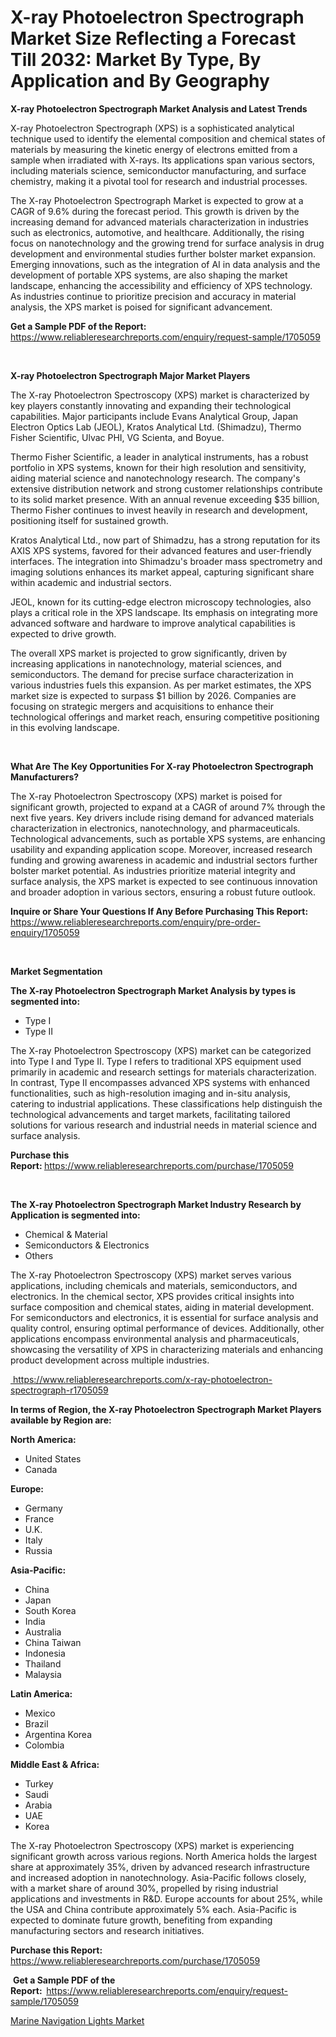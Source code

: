 <p><h1>X-ray Photoelectron Spectrograph Market Size Reflecting a Forecast Till 2032: Market By Type, By Application and By Geography</h1></p><p><strong>X-ray Photoelectron Spectrograph Market Analysis and Latest Trends</strong></p>
<p><p>X-ray Photoelectron Spectrograph (XPS) is a sophisticated analytical technique used to identify the elemental composition and chemical states of materials by measuring the kinetic energy of electrons emitted from a sample when irradiated with X-rays. Its applications span various sectors, including materials science, semiconductor manufacturing, and surface chemistry, making it a pivotal tool for research and industrial processes.</p><p>The X-ray Photoelectron Spectrograph Market is expected to grow at a CAGR of 9.6% during the forecast period. This growth is driven by the increasing demand for advanced materials characterization in industries such as electronics, automotive, and healthcare. Additionally, the rising focus on nanotechnology and the growing trend for surface analysis in drug development and environmental studies further bolster market expansion. Emerging innovations, such as the integration of AI in data analysis and the development of portable XPS systems, are also shaping the market landscape, enhancing the accessibility and efficiency of XPS technology. As industries continue to prioritize precision and accuracy in material analysis, the XPS market is poised for significant advancement.</p></p>
<p><strong>Get a Sample PDF of the Report:&nbsp;</strong> <a href="https://www.reliableresearchreports.com/enquiry/request-sample/1705059?utm_campaign=34&utm_medium=2&utm_source=Github&utm_content=ia&utm_term=09012025&utm_id=x-ray-photoelectron-spectrograph">https://www.reliableresearchreports.com/enquiry/request-sample/1705059</a></p>
<p>&nbsp;</p>
<p><strong>X-ray Photoelectron Spectrograph Major Market Players</strong></p>
<p><p>The X-ray Photoelectron Spectroscopy (XPS) market is characterized by key players constantly innovating and expanding their technological capabilities. Major participants include Evans Analytical Group, Japan Electron Optics Lab (JEOL), Kratos Analytical Ltd. (Shimadzu), Thermo Fisher Scientific, Ulvac PHI, VG Scienta, and Boyue.</p><p>Thermo Fisher Scientific, a leader in analytical instruments, has a robust portfolio in XPS systems, known for their high resolution and sensitivity, aiding material science and nanotechnology research. The company's extensive distribution network and strong customer relationships contribute to its solid market presence. With an annual revenue exceeding $35 billion, Thermo Fisher continues to invest heavily in research and development, positioning itself for sustained growth.</p><p>Kratos Analytical Ltd., now part of Shimadzu, has a strong reputation for its AXIS XPS systems, favored for their advanced features and user-friendly interfaces. The integration into Shimadzu's broader mass spectrometry and imaging solutions enhances its market appeal, capturing significant share within academic and industrial sectors.</p><p>JEOL, known for its cutting-edge electron microscopy technologies, also plays a critical role in the XPS landscape. Its emphasis on integrating more advanced software and hardware to improve analytical capabilities is expected to drive growth.</p><p>The overall XPS market is projected to grow significantly, driven by increasing applications in nanotechnology, material sciences, and semiconductors. The demand for precise surface characterization in various industries fuels this expansion. As per market estimates, the XPS market size is expected to surpass $1 billion by 2026. Companies are focusing on strategic mergers and acquisitions to enhance their technological offerings and market reach, ensuring competitive positioning in this evolving landscape.</p></p>
<p>&nbsp;</p>
<p><strong>What Are The Key Opportunities For X-ray Photoelectron Spectrograph Manufacturers?</strong></p>
<p><p>The X-ray Photoelectron Spectroscopy (XPS) market is poised for significant growth, projected to expand at a CAGR of around 7% through the next five years. Key drivers include rising demand for advanced materials characterization in electronics, nanotechnology, and pharmaceuticals. Technological advancements, such as portable XPS systems, are enhancing usability and expanding application scope. Moreover, increased research funding and growing awareness in academic and industrial sectors further bolster market potential. As industries prioritize material integrity and surface analysis, the XPS market is expected to see continuous innovation and broader adoption in various sectors, ensuring a robust future outlook.</p></p>
<p><strong>Inquire or Share Your Questions If Any Before Purchasing This Report:</strong> <a href="https://www.reliableresearchreports.com/enquiry/pre-order-enquiry/1705059?utm_campaign=34&utm_medium=2&utm_source=Github&utm_content=ia&utm_term=09012025&utm_id=x-ray-photoelectron-spectrograph">https://www.reliableresearchreports.com/enquiry/pre-order-enquiry/1705059</a></p>
<p>&nbsp;</p>
<p><strong>Market Segmentation</strong></p>
<p><strong>The X-ray Photoelectron Spectrograph Market Analysis by types is segmented into:</strong></p>
<p><ul><li>Type I</li><li>Type II</li></ul></p>
<p><p>The X-ray Photoelectron Spectroscopy (XPS) market can be categorized into Type I and Type II. Type I refers to traditional XPS equipment used primarily in academic and research settings for materials characterization. In contrast, Type II encompasses advanced XPS systems with enhanced functionalities, such as high-resolution imaging and in-situ analysis, catering to industrial applications. These classifications help distinguish the technological advancements and target markets, facilitating tailored solutions for various research and industrial needs in material science and surface analysis.</p></p>
<p><strong>Purchase this Report:&nbsp;</strong><a href="https://www.reliableresearchreports.com/purchase/1705059?utm_campaign=34&utm_medium=2&utm_source=Github&utm_content=ia&utm_term=09012025&utm_id=x-ray-photoelectron-spectrograph">https://www.reliableresearchreports.com/purchase/1705059</a></p>
<p>&nbsp;</p>
<p><strong>The X-ray Photoelectron Spectrograph Market Industry Research by Application is segmented into:</strong></p>
<p><ul><li>Chemical & Material</li><li>Semiconductors & Electronics</li><li>Others</li></ul></p>
<p><p>The X-ray Photoelectron Spectroscopy (XPS) market serves various applications, including chemicals and materials, semiconductors, and electronics. In the chemical sector, XPS provides critical insights into surface composition and chemical states, aiding in material development. For semiconductors and electronics, it is essential for surface analysis and quality control, ensuring optimal performance of devices. Additionally, other applications encompass environmental analysis and pharmaceuticals, showcasing the versatility of XPS in characterizing materials and enhancing product development across multiple industries.</p></p>
<p><a href="https://www.reliableresearchreports.com/x-ray-photoelectron-spectrograph-r1705059?utm_campaign=34&utm_medium=2&utm_source=Github&utm_content=ia&utm_term=09012025&utm_id=x-ray-photoelectron-spectrograph">&nbsp;https://www.reliableresearchreports.com/x-ray-photoelectron-spectrograph-r1705059</a></p>
<p><strong>In terms of Region, the X-ray Photoelectron Spectrograph Market Players available by Region are:</strong></p>
<p>
    <p> <strong> North America: </strong>
        <ul>
            <li>United States</li>
            <li>Canada</li>
        </ul>
        </p> 
    <p> <strong> Europe: </strong>
        <ul>
            <li>Germany</li>
            <li>France</li>
            <li>U.K.</li>
            <li>Italy</li>
            <li>Russia</li>
        </ul>
        </p> 
    <p> <strong> Asia-Pacific: </strong>
        <ul>
            <li>China</li>
            <li>Japan</li>
            <li>South Korea</li>
            <li>India</li>
            <li>Australia</li>
            <li>China Taiwan</li>
            <li>Indonesia</li>
            <li>Thailand</li>
            <li>Malaysia</li>
        </ul>
        </p> 
    <p> <strong> Latin America: </strong>
        <ul>
            <li>Mexico</li>
            <li>Brazil</li>
            <li>Argentina Korea</li>
            <li>Colombia</li>
        </ul>
        </p> 
    <p> <strong> Middle East & Africa: </strong>
        <ul>
            <li>Turkey</li>
            <li>Saudi</li>
            <li>Arabia</li>
            <li>UAE</li>
            <li>Korea</li>
        </ul>
    </p>
    </p>
<p><p>The X-ray Photoelectron Spectroscopy (XPS) market is experiencing significant growth across various regions. North America holds the largest share at approximately 35%, driven by advanced research infrastructure and increased adoption in nanotechnology. Asia-Pacific follows closely, with a market share of around 30%, propelled by rising industrial applications and investments in R&D. Europe accounts for about 25%, while the USA and China contribute approximately 5% each. Asia-Pacific is expected to dominate future growth, benefiting from expanding manufacturing sectors and research initiatives.</p></p>
<p><strong>Purchase this Report: </strong><a href="https://www.reliableresearchreports.com/purchase/1705059?utm_campaign=34&utm_medium=2&utm_source=Github&utm_content=ia&utm_term=09012025&utm_id=x-ray-photoelectron-spectrograph">https://www.reliableresearchreports.com/purchase/1705059</a></p>
<p>&nbsp;<strong>Get a Sample PDF of the Report:&nbsp;&nbsp;</strong><a href="https://www.reliableresearchreports.com/enquiry/request-sample/1705059?utm_campaign=34&utm_medium=2&utm_source=Github&utm_content=ia&utm_term=09012025&utm_id=x-ray-photoelectron-spectrograph">https://www.reliableresearchreports.com/enquiry/request-sample/1705059</a></p>
<p><strong></strong></p>
<p><p><a href="https://github.com/guneycigdem35/Market-Research-Report-List-5/blob/main/marine-navigation-lights-market.md?utm_campaign=34&utm_medium=2&utm_source=Github&utm_content=ia&utm_term=09012025&utm_id=x-ray-photoelectron-spectrograph">Marine Navigation Lights Market</a></p></p>